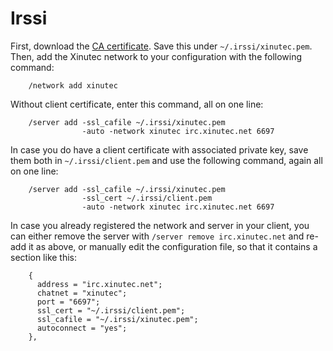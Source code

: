 Irssi
=====

First, download the [CA certificate](../ca.crt). Save this under
`~/.irssi/xinutec.pem`. Then, add the Xinutec network to your configuration
with the following command:

        /network add xinutec

Without client certificate, enter this command, all on one line:

        /server add -ssl_cafile ~/.irssi/xinutec.pem
                    -auto -network xinutec irc.xinutec.net 6697

In case you do have a client certificate with associated private key, save
them both in `~/.irssi/client.pem` and use the following command, again all on
one line:

        /server add -ssl_cafile ~/.irssi/xinutec.pem
                    -ssl_cert ~/.irssi/client.pem
                    -auto -network xinutec irc.xinutec.net 6697

In case you already registered the network and server in your client, you can
either remove the server with `/server remove irc.xinutec.net` and re-add it
as above, or manually edit the configuration file, so that it contains a
section like this:

        {
          address = "irc.xinutec.net";
          chatnet = "xinutec";
          port = "6697";
          ssl_cert = "~/.irssi/client.pem";
          ssl_cafile = "~/.irssi/xinutec.pem";
          autoconnect = "yes";
        },

